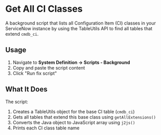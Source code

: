 # Get All CI Classes

A background script that lists all Configuration Item (CI) classes in your ServiceNow instance by using the TableUtils API to find all tables that extend `cmdb_ci`.

## Usage

1. Navigate to **System Definition → Scripts - Background**
2. Copy and paste the script content
3. Click "Run fix script"

## What It Does

The script:
1. Creates a TableUtils object for the base CI table (`cmdb_ci`)
2. Gets all tables that extend this base class using `getAllExtensions()`
3. Converts the Java object to JavaScript array using `j2js()`
4. Prints each CI class table name
